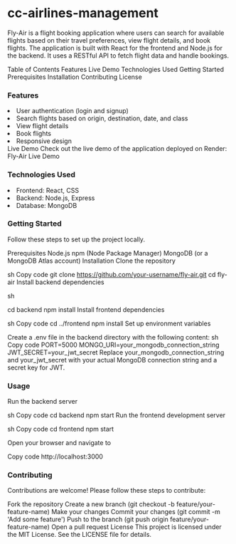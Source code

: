 # cc-airlines-management
 
Fly-Air is a flight booking application where users can search for available flights based on their travel preferences, view flight details, and book flights. The application is built with React for the frontend and Node.js for the backend. It uses a RESTful API to fetch flight data and handle bookings.

Table of Contents
Features
Live Demo
Technologies Used
Getting Started
Prerequisites
Installation
Contributing
License

### Features
<li> User authentication (login and signup) </li>
<li> Search flights based on origin, destination, date, and class </li>
<li> View flight details </li>
<li> Book flights </li>
<li> Responsive design </li>
Live Demo
Check out the live demo of the application deployed on Render: Fly-Air Live Demo




### Technologies Used
<li> Frontend: React, CSS </li>
<li>Backend: Node.js, Express </li>
<li>Database: MongoDB </li>

### Getting Started
Follow these steps to set up the project locally.

Prerequisites
Node.js
npm (Node Package Manager)
MongoDB (or a MongoDB Atlas account)
Installation
Clone the repository

sh
Copy code
git clone https://github.com/your-username/fly-air.git
cd fly-air
Install backend dependencies

sh

cd backend
npm install
Install frontend dependencies

sh
Copy code
cd ../frontend
npm install
Set up environment variables

Create a .env file in the backend directory with the following content:
sh
Copy code
PORT=5000
MONGO_URI=your_mongodb_connection_string
JWT_SECRET=your_jwt_secret
Replace your_mongodb_connection_string and your_jwt_secret with your actual MongoDB connection string and a secret key for JWT.

### Usage
Run the backend server

sh
Copy code
cd backend
npm start
Run the frontend development server

sh
Copy code
cd frontend
npm start

Open your browser and navigate to

Copy code
http://localhost:3000

### Contributing
Contributions are welcome! Please follow these steps to contribute:

Fork the repository
Create a new branch (git checkout -b feature/your-feature-name)
Make your changes
Commit your changes (git commit -m 'Add some feature')
Push to the branch (git push origin feature/your-feature-name)
Open a pull request
License
This project is licensed under the MIT License. See the LICENSE file for details.
